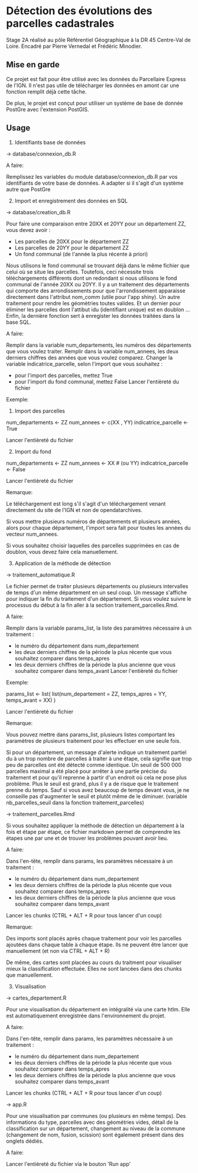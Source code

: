 # Détection des évolutions des parcelles cadastrales

Stage 2A réalisé au pôle Référentiel Géographique à la DR 45 Centre-Val de Loire.
Encadré par Pierre Vernedal et Frédéric Minodier.

## Mise en garde

Ce projet est fait pour être utilisé avec les données du Parcellaire Express de l'IGN.
Il n'est pas utile de télécharger les données en amont car une fonction remplit déjà cette tâche.

De plus, le projet est conçut pour utiliser un système de base de donnée PostGre avec l'extension PostGIS.

## Usage

1) Identifiants base de données

  -> database/connexion_db.R
  
A faire:

Remplissez les variables du module database/connexion_db.R par vos identifiants de votre base de données.
A adapter si il s'agit d'un système autre que PostGre


2) Import et enregistrement des données en SQL

  -> database/creation_db.R
  
Pour faire une comparaison entre 20XX et 20YY pour un département ZZ, vous devez avoir :
- Les parcelles de 20XX pour le département ZZ
- Les parcelles de 20YY pour le département ZZ
- Un fond communal (de l'année la plus récente à priori)

Nous utilisons le fond communal se trouvant déjà dans le même fichier que celui où se situe les parcelles.
Toutefois, ceci nécessite trois téléchargements différents dont un redondant si nous utilisons le fond communal de
l'année 20XX ou 20YY.
Il y a un traitement des départements qui comporte des arrondissements pour que l'arrondissement apparaisse directement
dans l'attribut nom_comm (utile pour l'app shiny). Un autre traitement pour rendre les géomètries toutes valides.
Et un dernier pour éliminer les parcelles dont l'attibut idu (identifiant unique) est en doublon ...
Enfin, la dernière fonction sert à enregister les données traitées dans la base SQL.

A faire:

Remplir dans la variable num_departements, les numéros des départements que vous voulez traiter.
Remplir dans la variable num_annees, les deux derniers chiffres des années que vous voulez comparez.
Changer la variable indicatrice_parcelle, selon l'import que vous souhaitez : 
- pour l'import des parcelles, mettez True
- pour l'import du fond communal, mettez False
Lancer l'entièreté du fichier

Exemple:

1) Import des parcelles

num_departements <- ZZ
num_annees <- c(XX , YY)
indicatrice_parcelle <- True

Lancer l'entièreté du fichier

2) Import du fond

num_departements <- ZZ
num_annees <- XX  # (ou YY)
indicatrice_parcelle <- False

Lancer l'entièreté du fichier

Remarque: 

Le téléchargement est long s'il s'agit d'un téléchargement venant directement du site de l'IGN et
non de opendatarchives.

Si vous mettre plusieurs numéros de départements et plusieurs années, alors pour 
chaque département, l'import sera fait pour toutes les années du vecteur num_annees.

Si vous souhaitez choisir laquelles des parcelles supprimées en cas de doublon,
vous devez faire cela manuellement.

3) Application de la méthode de détection

  -> traitement_automatique.R 
  
Le fichier permet de traiter plusieurs départements ou plusieurs intervalles de temps d'un même département 
en un seul coup. 
Un message s'affiche pour indiquer la fin du traitement d'un département.
Si vous voulez suivre le processus du début à la fin aller à la section traitement_parcelles.Rmd.

A faire:

Remplir dans la variable params_list, la liste des paramètres nécessaire à un traitement :
- le numéro du département dans num_departement
- les deux derniers chiffres de la période la plus récente que vous souhaitez comparer dans temps_apres
- les deux derniers chiffres de la période la plus ancienne que vous souhaitez comparer dans temps_avant
Lancer l'entièreté du fichier

Exemple:

params_list <- list(
  list(num_departement = ZZ, temps_apres = YY, temps_avant = XX)
)

Lancer l'entièreté du fichier

Remarque: 

Vous pouvez mettre dans params_list, plusieurs listes comportant les paramètres de plusieurs traitement pour les effectuer en une seule fois.

Si pour un département, un message d'alerte indique un traitement partiel du à un trop nombre de parcelles à traiter à une étape, cela signifie que trop peu de parcelles ont été détecté comme identique. Un seuil de 500 000 parcelles maximal a été placé pour arrêter à une partie précise du traitement et pour qu'il reprenne à partir d'un endroit où cela ne pose plus problème. Plus le seuil est grand, plus il y a de risque que le traitement prenne du temps.
Sauf si vous avez beaucoup de temps devant vous, je ne conseille pas d'augmenter le seuil et plutôt même de le diminuer.
(variable nb_parcelles_seuil dans la fonction traitement_parcelles)


  -> traitement_parcelles.Rmd
  
Si vous souhaitez appliquer la méthode de détection un département à la fois et étape par étape, ce fichier markdown permet de comprendre les étapes une par une et de trouver les problèmes pouvant avoir lieu.

A faire:

Dans l'en-tête, remplir dans params, les paramètres nécessaire à un traitement :
- le numéro du département dans num_departement
- les deux derniers chiffres de la période la plus récente que vous souhaitez comparer dans temps_apres
- les deux derniers chiffres de la période la plus ancienne que vous souhaitez comparer dans temps_avant

Lancer les chunks (CTRL + ALT + R pour tous lancer d'un coup)

Remarque: 

Des imports sont placés après chaque traitement pour voir les parcelles ajoutées dans chaque table à chaque étape.
Ils ne peuvent être lancer que manuellement (et non via CTRL + ALT + R)

De même, des cartes sont placées au cours du traitment pour visualiser mieux la classification effectuée. Elles ne sont lancées dans des chunks que manuellement.


3) Visualisation 

  -> cartes_departement.R
  
Pour une visualisation du département en intégralité via une carte htlm.
Elle est automatiquement enregistrée dans l'environnement du projet.

A faire:

Dans l'en-tête, remplir dans params, les paramètres nécessaire à un traitement :
- le numéro du département dans num_departement
- les deux derniers chiffres de la période la plus récente que vous souhaitez comparer dans temps_apres
- les deux derniers chiffres de la période la plus ancienne que vous souhaitez comparer dans temps_avant

Lancer les chunks (CTRL + ALT + R pour tous lancer d'un coup)

-> app.R

Pour une visualisation par communes (ou plusieurs en même temps). Des informations du type, parcelles avec des géométries vides, détail de la classification sur un département, changement au niveau de la commune (changement de nom, fusion, scission) sont également présent dans des onglets dédiés.

A faire:

Lancer l'entièreté du fichier via le bouton 'Run app'